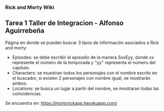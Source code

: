 ### Rick and Morty Wiki

## Tarea 1 Taller de Integracion - Alfonso Aguirrebeña

Página en donde se pueden buscar 3 tipos de información asociados a Rick and morty:
- Episodes: se debe escribir el episodio de la manera SxxEyy, donde xx represente el número de la temporada y "yy" representa el número del capitulo.
- Characters: se muestran todos los personajes con el nombre escrito en el buscador, si existen 2 personajes con nombre igual, se mostrarán ambos.
- Locations: se busca un lugar a partir del nombre, se mostraran todas las coincidencias.

Se encuentra en: https://mortyrickapp.herokuapp.com/
